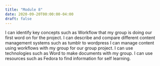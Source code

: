 ```yaml
---
title: "Module 8"
date: 2020-09-20T00:00:00-04:00
draft: false
---
```

I can identify key concepts such as Workflow that my group is doing our first word on for the project.
I can describe and compare different content management systems such as tumblr to wordpress
I can manage content using workflows with my group for our group project.
I can use technologies such as Word to make documents with my group.
I can use resources such as Fedora to find information for self learning.
